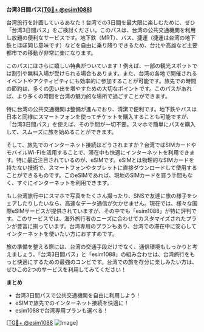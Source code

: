 **台湾3日間パス[[TG💪+ @esim1088](https://t.me/s/esim1088)]**

台湾旅行を計画しているあなた！台湾での3日間を最大限に楽しむために、ぜひ「台湾3日間パス」をご検討ください。このパスは、台湾の公共交通機関を利用し放題の便利なサービスです。地下鉄（MRT）、バス、捷運（捷運は台湾の地下鉄とほぼ同じ意味です）などを自由に乗り降りできるため、台北や高雄など主要都市での移動が非常に楽になります。

このパスにはさらに嬉しい特典がついています！例えば、一部の観光スポットでは割引や無料入場が受けられる場合もあります。また、台湾の各地で開催されるイベントやアクティビティにも効率的に参加することが可能です。旅先での時間の節約は、多くの思い出を増やすための大切なポイントです。このパスがあれば、より多くの時間を台湾の魅力的な場所で過ごすことができます。

特に台湾の公共交通機関は整備が進んでおり、清潔で便利です。地下鉄やバスは日本と同様にスマートフォンを使ってチケットを購入することも可能ですが、「台湾3日間パス」を使えば、その手間が一切不要。スマホで簡単にパスを購入して、スムーズに旅を始めることができます。

そして、旅先でのインターネット接続はどうされますか？台湾ではSIMカードやモバイルWi-Fiを活用することで、滞在中も快適にインターネットを利用できます。特に最近注目されているのが、eSIMです。eSIMとは物理的なSIMカードを持たない技術で、スマートフォンやタブレットに直接ダウンロードして使用することができるものです。このeSIMであれば、現地のSIMカードを買う手間もなく、すぐにインターネットを利用できます。

もし台湾旅行中にスマホで写真をたくさん撮ったり、SNSで友達に旅の様子をシェアしたりしたいなら、高速なデータ通信が欠かせません。現在では、様々な国際eSIMサービスが提供されていますが、その中でも「esim1088」が特に評判です。このサービスでは、海外旅行者のニーズに合わせてカスタマイズされたプランが豊富に揃っています。台湾専用のプランもあり、台湾での滞在中に安心してインターネットを使いたい方におすすめです。

旅の準備を整える際には、台湾の交通手段だけでなく、通信環境もしっかりと考えましょう。「台湾3日間パス」と「esim1088」の組み合わせは、台湾旅行をもっと快適にするための最強のコンビです。台湾での旅を存分に楽しみたい方は、ぜひこの2つのサービスを利用してみてください！

**まとめ**
- 台湾3日間パスで公共交通機関を自由に利用しよう！
- eSIMで旅先でのインターネット接続を快適に！
- esim1088で台湾専用プランも選べる！

[[TG💪+ @esim1088](https://t.me/s/esim1088) ![Image](https://i.postimg.cc/Y0z9fWf4/image.png)]
